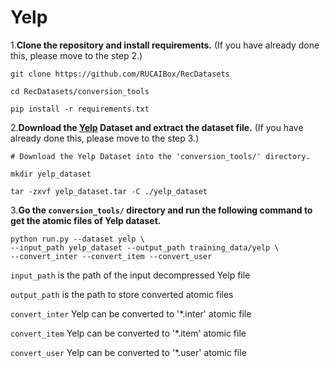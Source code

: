 # Yelp

1.**Clone the repository and install requirements.** 
(If you have already done this, please move to the step 2.)

```
git clone https://github.com/RUCAIBox/RecDatasets

cd RecDatasets/conversion_tools

pip install -r requirements.txt
```

2.**Download the [Yelp](https://www.yelp.com/dataset) Dataset and extract the dataset file.**
(If you have already done this, please move to the step 3.)

```
# Download the Yelp Dataset into the 'conversion_tools/' directory.

mkdir yelp_dataset

tar -zxvf yelp_dataset.tar -C ./yelp_dataset
```

3.**Go the ``conversion_tools/`` directory 
and run the following command to get the atomic files of Yelp dataset.**

```
python run.py --dataset yelp \
--input_path yelp_dataset --output_path training_data/yelp \
--convert_inter --convert_item --convert_user
```

`input_path` is the path of the input decompressed Yelp file

`output_path` is the path to store converted atomic files

 `convert_inter` Yelp can be converted to '*.inter' atomic file

`convert_item` Yelp can be converted to '*.item' atomic file

`convert_user` Yelp can be converted to '*.user' atomic file